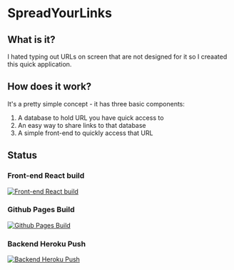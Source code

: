# SpreadYourLinks

## What is it?

I hated typing out URLs on screen that are not designed for it so I creaated this quick application.

## How does it work?

It's a pretty simple concept - it has three basic components:

1. A database to hold URL you have quick access to
2. An easy way to share links to that database
3. A simple front-end to quickly access that URL

## Status
### Front-end React build
[![Front-end React build](https://github.com/ddshd/spreadyourlink/actions/workflows/CIDeploy.yml/badge.svg)](https://github.com/ddshd/spreadyourlink/actions/workflows/CIDeploy.yml)
### Github Pages Build
[![Github Pages Build](https://github.com/spreadyourlinks/spreadyourlinks.github.io/actions/workflows/pages/pages-build-deployment/badge.svg)](https://github.com/spreadyourlinks/spreadyourlinks.github.io/actions/workflows/pages/pages-build-deployment)
### Backend Heroku Push
[![Backend Heroku Push](https://github.com/ddshd/spreadyourlinks-backend/actions/workflows/PushToHeroku.yml/badge.svg)](https://github.com/ddshd/spreadyourlinks-backend/actions/workflows/PushToHeroku.yml)
